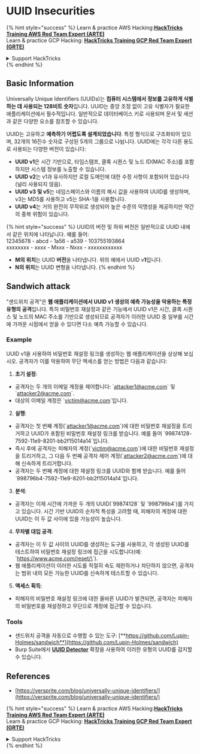 # UUID Insecurities

{% hint style="success" %}
Learn & practice AWS Hacking:<img src="/.gitbook/assets/arte.png" alt="" data-size="line">[**HackTricks Training AWS Red Team Expert (ARTE)**](https://training.hacktricks.xyz/courses/arte)<img src="/.gitbook/assets/arte.png" alt="" data-size="line">\
Learn & practice GCP Hacking: <img src="/.gitbook/assets/grte.png" alt="" data-size="line">[**HackTricks Training GCP Red Team Expert (GRTE)**<img src="/.gitbook/assets/grte.png" alt="" data-size="line">](https://training.hacktricks.xyz/courses/grte)

<details>

<summary>Support HackTricks</summary>

* Check the [**subscription plans**](https://github.com/sponsors/carlospolop)!
* **Join the** 💬 [**Discord group**](https://discord.gg/hRep4RUj7f) or the [**telegram group**](https://t.me/peass) or **follow** us on **Twitter** 🐦 [**@hacktricks\_live**](https://twitter.com/hacktricks\_live)**.**
* **Share hacking tricks by submitting PRs to the** [**HackTricks**](https://github.com/carlospolop/hacktricks) and [**HackTricks Cloud**](https://github.com/carlospolop/hacktricks-cloud) github repos.

</details>
{% endhint %}

## Basic Information

Universally Unique Identifiers (UUIDs)는 **컴퓨터 시스템에서 정보를 고유하게 식별하는 데 사용되는 128비트 숫자**입니다. UUID는 중앙 조정 없이 고유 식별자가 필요한 애플리케이션에서 필수적입니다. 일반적으로 데이터베이스 키로 사용되며 문서 및 세션과 같은 다양한 요소를 참조할 수 있습니다.

UUID는 고유하고 **예측하기 어렵도록 설계되었습니다**. 특정 형식으로 구조화되어 있으며, 32개의 16진수 숫자로 구성된 5개의 그룹으로 나뉩니다. UUID에는 각각 다른 용도로 사용되는 다양한 버전이 있습니다:

* **UUID v1**은 시간 기반으로, 타임스탬프, 클록 시퀀스 및 노드 ID(MAC 주소)를 포함하지만 시스템 정보를 노출할 수 있습니다.
* **UUID v2**는 v1과 유사하지만 로컬 도메인에 대한 수정 사항이 포함되어 있습니다(널리 사용되지 않음).
* **UUID v3 및 v5**는 네임스페이스와 이름의 해시 값을 사용하여 UUID를 생성하며, v3는 MD5를 사용하고 v5는 SHA-1을 사용합니다.
* **UUID v4**는 거의 완전히 무작위로 생성되어 높은 수준의 익명성을 제공하지만 약간의 중복 위험이 있습니다.

{% hint style="success" %}
UUID의 버전 및 하위 버전은 일반적으로 UUID 내에서 같은 위치에 나타납니다. 예를 들어:\
12345678 - abcd - 1a56 - a539 - 103755193864\
xxxxxxxx  - xxxx - Mxxx - Nxxx - xxxxxxxxxxxx

* **M의 위치**는 UUID **버전**을 나타냅니다. 위의 예에서 UUID v**1**입니다.
* **N의 위치**는 UUID 변형을 나타냅니다.
{% endhint %}

## Sandwich attack

"샌드위치 공격"은 **웹 애플리케이션에서 UUID v1 생성의 예측 가능성을 악용하는 특정 유형의 공격**입니다. 특히 비밀번호 재설정과 같은 기능에서 UUID v1은 시간, 클록 시퀀스 및 노드의 MAC 주소를 기반으로 생성되므로 공격자가 이러한 UUID 중 일부를 시간에 가까운 시점에서 얻을 수 있다면 다소 예측 가능할 수 있습니다.

### Example

UUID v1을 사용하여 비밀번호 재설정 링크를 생성하는 웹 애플리케이션을 상상해 보십시오. 공격자가 이를 악용하여 무단 액세스를 얻는 방법은 다음과 같습니다:

1. **초기 설정**:

* 공격자는 두 개의 이메일 계정을 제어합니다: \`attacker1@acme.com\` 및 \`attacker2@acme.com\`.
* 대상의 이메일 계정은 \`victim@acme.com\`입니다.

2. **실행**:

* 공격자는 첫 번째 계정(\`attacker1@acme.com\`)에 대한 비밀번호 재설정을 트리거하고 UUID가 포함된 비밀번호 재설정 링크를 받습니다. 예를 들어 \`99874128-7592-11e9-8201-bb2f15014a14\`입니다.
* 즉시 후에 공격자는 피해자의 계정(\`victim@acme.com\`)에 대한 비밀번호 재설정을 트리거하고, 그 다음 두 번째 공격자 제어 계정(\`attacker2@acme.com\`)에 대해 신속하게 트리거합니다.
* 공격자는 두 번째 계정에 대한 재설정 링크를 UUID와 함께 받습니다. 예를 들어 \`998796b4-7592-11e9-8201-bb2f15014a14\`입니다.

3. **분석**:

* 공격자는 이제 시간에 가까운 두 개의 UUID(\`99874128\` 및 \`998796b4\`)를 가지고 있습니다. 시간 기반 UUID의 순차적 특성을 고려할 때, 피해자의 계정에 대한 UUID는 이 두 값 사이에 있을 가능성이 높습니다.

4. **무차별 대입 공격**:

* 공격자는 이 두 값 사이의 UUID를 생성하는 도구를 사용하고, 각 생성된 UUID를 테스트하여 비밀번호 재설정 링크에 접근을 시도합니다(예: \`https://www.acme.com/reset/\<generated-UUID>\`).
* 웹 애플리케이션이 이러한 시도를 적절히 속도 제한하거나 차단하지 않으면, 공격자는 범위 내의 모든 가능한 UUID를 신속하게 테스트할 수 있습니다.

5. **액세스 획득**:

* 피해자의 비밀번호 재설정 링크에 대한 올바른 UUID가 발견되면, 공격자는 피해자의 비밀번호를 재설정하고 무단으로 계정에 접근할 수 있습니다.

### Tools

* 샌드위치 공격을 자동으로 수행할 수 있는 도구: [**https://github.com/Lupin-Holmes/sandwich**](https://github.com/Lupin-Holmes/sandwich)
* Burp Suite에서 [**UUID Detector**](https://portswigger.net/bappstore/65f32f209a72480ea5f1a0dac4f38248) 확장을 사용하여 이러한 유형의 UUID를 감지할 수 있습니다.

## References

* [https://versprite.com/blog/universally-unique-identifiers/](https://versprite.com/blog/universally-unique-identifiers/)

{% hint style="success" %}
Learn & practice AWS Hacking:<img src="/.gitbook/assets/arte.png" alt="" data-size="line">[**HackTricks Training AWS Red Team Expert (ARTE)**](https://training.hacktricks.xyz/courses/arte)<img src="/.gitbook/assets/arte.png" alt="" data-size="line">\
Learn & practice GCP Hacking: <img src="/.gitbook/assets/grte.png" alt="" data-size="line">[**HackTricks Training GCP Red Team Expert (GRTE)**<img src="/.gitbook/assets/grte.png" alt="" data-size="line">](https://training.hacktricks.xyz/courses/grte)

<details>

<summary>Support HackTricks</summary>

* Check the [**subscription plans**](https://github.com/sponsors/carlospolop)!
* **Join the** 💬 [**Discord group**](https://discord.gg/hRep4RUj7f) or the [**telegram group**](https://t.me/peass) or **follow** us on **Twitter** 🐦 [**@hacktricks\_live**](https://twitter.com/hacktricks\_live)**.**
* **Share hacking tricks by submitting PRs to the** [**HackTricks**](https://github.com/carlospolop/hacktricks) and [**HackTricks Cloud**](https://github.com/carlospolop/hacktricks-cloud) github repos.

</details>
{% endhint %}

